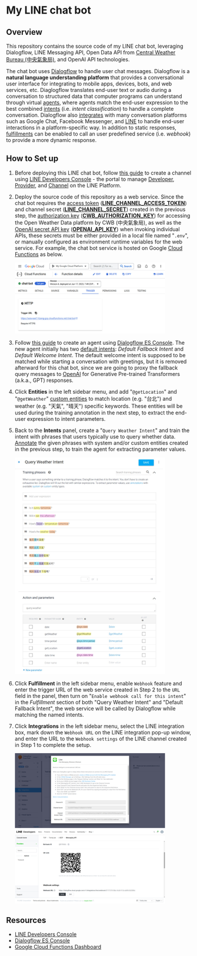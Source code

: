 # My LINE chat bot

## Overview
This repository contains the source code of my LINE chat bot, leveraging Dialogflow, LINE Messaging API, Open Data API from [Central Weather Bureau (中央氣象局)](https://opendata.cwb.gov.tw/index), and OpenAI API technologies.

The chat bot uses [Dialogflow](https://cloud.google.com/dialogflow) to handle user chat messages. Dialogflow is a **natural language understanding platform** that provides a conversational user interface for integrating to mobile apps, devices, bots, and web services, etc. Diaglogflow translates end-user text or audio during a conversation to structured data that computer programs can understand through virtual [agents](https://cloud.google.com/dialogflow/es/docs/agents-overview), where agents match the end-user expression to the best combined [intents](https://cloud.google.com/dialogflow/es/docs/intents-overview) (i.e. *intent classification*) to handle a complete conversation. Dialogflow also [integrates](https://cloud.google.com/dialogflow/es/docs/integrations) with many conversation platforms such as Google Chat, Facebook Messenger, and [LINE](https://cloud.google.com/dialogflow/es/docs/integrations/line) to handle end-user interactions in a platform-specific way. In addition to static responses, [fulfillments](https://cloud.google.com/dialogflow/es/docs/fulfillment-overview) can be enabled to call an user predefined service (i.e. *webhook*) to provide a more dynamic response.

## How to Set up
1. Before deploying this LINE chat bot, follow [this guide](https://developers.line.biz/en/docs/messaging-api/getting-started/) to create a channel using [LINE Developers Console](https://developers.line.biz/console/) - the portal to manage [Developer](https://developers.line.biz/en/docs/line-developers-console/overview/#developer), [Provider](https://developers.line.biz/en/docs/line-developers-console/overview/#provider), and [Channel](https://developers.line.biz/en/docs/line-developers-console/overview/#channel) on the LINE Platform.

2. Deploy the source code of this repository as a web service. Since the chat bot requires the [access token](https://developers.line.biz/en/docs/messaging-api/channel-access-tokens/) (<u>**LINE_CHANNEL_ACCESS_TOKEN**</u>) and channel secret (<u>**LINE_CHANNEL_SECRET**</u>) created in the previous step, the [authorization key](https://opendata.cwb.gov.tw/devManual/insrtuction) (<u>**CWB_AUTHORIZATION_KEY**</u>) for accessing the Open Weather Data platform by CWB (中央氣象局), as well as the [OpenAI secret API key](https://platform.openai.com/docs/api-reference/authentication) (<u>**OPENAI_API_KEY**</u>) when invoking individual APIs, these secrets must be either provided in a local file named \"`.env`\", or manually configured as environment runtime variables for the web service. For example, the chat bot service is hosted on Google [Cloud Functions](https://cloud.google.com/functions) as below.

   <img src="./doc/chatbot-on-gcp.jpg" width="85%"/>

3. Follow [this guide](https://cloud.google.com/dialogflow/es/docs/quick/build-agent) to create an agent using [Dialogflow ES Console](https://dialogflow.cloud.google.com/). The new agent initially has two [default intents](https://cloud.google.com/dialogflow/es/docs/intents-default): *Default Fallback Intent* and *Default Welcome Intent*. The default welcome intent is supposed to be matched while starting a conversation with greetings, but it is removed afterward for this chat bot, since we are going to proxy the fallback query messages to [OpenAI](https://platform.openai.com/docs/introduction) for Generative Pre-trained Transformers (a.k.a., GPT) responses. 

4. Click **Entities** in the left sidebar menu, and add "`@getLocation`" and "`@getWeather`" [custom entities](https://cloud.google.com/dialogflow/es/docs/entities-custom) to match location (e.g. "台北") and weather (e.g. "天氣", "晴天") specific keywords. These entities will be used during the training annotation in the next step, to extract the end-user expression to intent parameters.

5. Back to the **Intents** panel, create a "`Query Weather Intent`" and train the intent with phrases that users typically use to query whether data. [Annotate](https://cloud.google.com/dialogflow/es/docs/intents-training-phrases#annotation) the given phrases with system and/or custom entities created in the previous step, to train the agent for extracting parameter values.

   <img src="./doc/query-weather-intent.jpg" width="85%"/>

6. Click **Fulfillment** in the left sidebar menu, enable `Webhook` feature and enter the trigger URL of the web service created in Step 2 to the `URL` field in the panel, then turn on \"`Enable webhook call for this intent`\" in the *Fulfillment* section of both \"Query Weather Intent\" and \"Default Fallback Intent\", the web service will be called by Dialogflow while matching the named intents.

7. Click **Integrations** in the left sidebar menu, select the LINE integration box, mark down the `Webhook URL` on the LINE integration pop-up window, and enter the URL to the `Webhook settings` of the LINE channel created in Step 1 to complete the setup.

   <img src="./doc/dialogflow-line-integration.jpg" width="85%"/>

   <img src="./doc/line-dialogflow-webhook.jpg" width="85%"/>

## Resources
- [LINE Developers Console](https://developers.line.biz/console/)
- [Dialogflow ES Console](https://dialogflow.cloud.google.com/)
- [Google Cloud Functions Dashboard](https://console.cloud.google.com/functions/)
